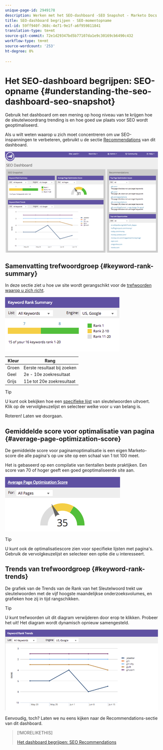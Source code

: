 ```yaml
---
unique-page-id: 2949178
description: Werken met het SEO-dashboard -SEO Snapshot - Marketo Docs - Productdocumentatie
title: SEO-dashboard begrijpen - SEO-momentopname
exl-id: 59ff940f-368c-4e71-9e1f-a6f959811841
translation-type: tm+mt
source-git-commit: 72e1d29347bd5b77107da1e9c30169cb6490c432
workflow-type: tm+mt
source-wordcount: '253'
ht-degree: 0%

---
```


# Het SEO-dashboard begrijpen: SEO-opname {#understanding-the-seo-dashboard-seo-snapshot}

Gebruik het dashboard om een mening op hoog niveau van te krijgen hoe de sleutelwoordrang trending is en hoe goed uw plaats voor SEO wordt geoptimaliseerd.

Als u wilt weten waarop u zich moet concentreren om uw SEO-inspanningen te verbeteren, gebruikt u de sectie [Recommendations](/help/marketo/product-docs/additional-apps/seo/understanding-seo/understanding-the-seo-dashboard-seo-recommendations.md) van dit dashboard.

![](assets/image2014-9-17-21-3a32-3a22.png)

## Samenvatting trefwoordgroep {#keyword-rank-summary}

In deze sectie ziet u hoe uw site wordt gerangschikt voor de [trefwoorden waarop u zich richt](/help/marketo/product-docs/additional-apps/seo/keywords/seo-add-keywords.md).

![](assets/image2014-9-17-21-3a34-3a5.png)

| Kleur | Rang |
|---|---|
| Groen | Eerste resultaat bij zoeken |
| Geel | 2e - 10e zoekresultaat |
| Grijs | 11e tot 20e zoekresultaat |

>[!TIP]
>
>U kunt ook bekijken hoe een [specifieke lijst](/help/marketo/product-docs/additional-apps/seo/keywords/seo-add-remove-keywords-from-a-list.md) van sleutelwoorden uitvoert. Klik op de vervolgkeuzelijst en selecteer welke voor u van belang is.

Roteren! Laten we doorgaan.

## Gemiddelde score voor optimalisatie van pagina {#average-page-optimization-score}

De gemiddelde score voor paginamoptimalisatie is een eigen Marketo-score die alle pagina&#39;s op uw site op een schaal van 1 tot 100 meet.

Het is gebaseerd op een compilatie van tientallen beste praktijken. Een score van 70 of hoger geeft een goed geoptimaliseerde site aan.

![](assets/image2014-9-17-21-3a35-3a55.png)

>[!TIP]
>
>U kunt ook de optimalisatiescore zien voor specifieke lijsten met pagina&#39;s. Gebruik de vervolgkeuzelijst en selecteer een optie die u interesseert.

## Trends van trefwoordgroep {#keyword-rank-trends}

De grafiek van de Trends van de Rank van het Sleutelwoord trekt uw sleutelwoorden met de vijf hoogste maandelijkse onderzoeksvolumes, en grafieken hoe zij in tijd rangschikken.

>[!TIP]
>
>U kunt trefwoorden uit dit diagram verwijderen door erop te klikken. Probeer het uit! Het diagram wordt dynamisch opnieuw samengesteld.

![](assets/image2014-9-17-21-3a37-3a1.png)

Eenvoudig, toch? Laten we nu eens kijken naar de Recommendations-sectie van dit dashboard.

>[!MORELIKETHIS]
>
>[Het dashboard begrijpen: SEO Recommendations](/help/marketo/product-docs/additional-apps/seo/understanding-seo/understanding-the-seo-dashboard-seo-recommendations.md)
